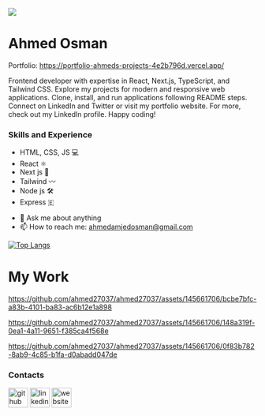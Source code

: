 
![](https://media.licdn.com/dms/image/D4D16AQH0FChln1qKyQ/profile-displaybackgroundimage-shrink_350_1400/0/1702675359918?e=1707955200&v=beta&t=q3QxnK_aDmujoKhm-vmvsy4428bnqSKY4hkg8UfdjlM)

# Ahmed Osman

Portfolio: https://portfolio-ahmeds-projects-4e2b796d.vercel.app/

Frontend developer with expertise in React, Next.js, TypeScript, and Tailwind CSS. Explore my projects for modern and responsive web applications. Clone, install, and run applications following README steps. Connect on LinkedIn and Twitter or visit my portfolio website. For more, check out my LinkedIn profile. Happy coding! 
 ### Skills and Experience 
 * HTML, CSS, JS 💻
 * React ⚛️
 * Next js 🔺
 * Tailwind 〰️
 * Node js 🛠️
 * Express 🇪︎

- 💬 Ask me about anything 
- 📫 How to reach me: ahmedamjedosman@gmail.com



[![Top Langs](https://github-readme-stats.vercel.app/api/top-langs/?username=ahmed27037)](https://github.com/anuraghazra/github-readme-stats)

# My Work


https://github.com/ahmed27037/ahmed27037/assets/145661706/bcbe7bfc-a83b-4101-ba83-ac6b12e1a898



https://github.com/ahmed27037/ahmed27037/assets/145661706/148a319f-0ea1-4a11-9651-f385ca4f568e



https://github.com/ahmed27037/ahmed27037/assets/145661706/0f83b782-8ab9-4c85-b1fa-d0abadd047de



### Contacts

[<img src='https://cdn.jsdelivr.net/npm/simple-icons@3.0.1/icons/github.svg' alt='github' height='40'>](https://github.com/ahmed27037)  [<img src='https://cdn.jsdelivr.net/npm/simple-icons@3.0.1/icons/linkedin.svg' alt='linkedin' height='40'>](https://www.linkedin.com/in/ahmed-osman2005/) [<img src='https://cdn.jsdelivr.net/npm/simple-icons@3.0.1/icons/icloud.svg' alt='website' height='40'>](https://portfolio-ahmeds-projects-4e2b796d.vercel.app/)  


